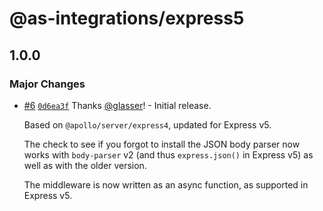 # @as-integrations/express5

## 1.0.0

### Major Changes

- [#6](https://github.com/apollo-server-integrations/apollo-server-integration-express5/pull/6) [`0d6ea3f`](https://github.com/apollo-server-integrations/apollo-server-integration-express5/commit/0d6ea3f497e3e24df64420f7fb2a320ba86bf8a8) Thanks [@glasser](https://github.com/glasser)! - Initial release.

  Based on `@apollo/server/express4`, updated for Express v5.

  The check to see if you forgot to install the JSON body parser now works with `body-parser` v2 (and thus `express.json()` in Express v5) as well as with the older version.

  The middleware is now written as an async function, as supported in Express v5.
